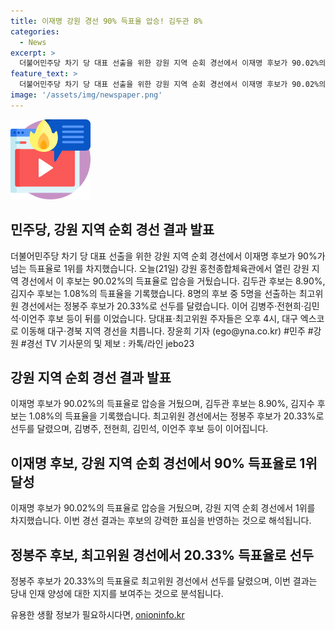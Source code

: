 ```yaml
---
title: 이재명 강원 경선 90% 득표율 압승! 김두관 8%
categories:
  - News
excerpt: >
  더불어민주당 차기 당 대표 선출을 위한 강원 지역 순회 경선에서 이재명 후보가 90.02%의 득표율로 압승을 거뒀다. 다른 후보들은 8.90%와 1.08%의 득표율을 기록했다. 8명의 후보 중 5명을 선출하는 최고위원 경선에서는 정봉주 후보가 20.33%로 선두를 달렸다. 당대표·최고위원 주자들은 오후 4시, 대구 엑스코로 이동해 대구·경북 지역 경선을 치른다.
feature_text: >
  더불어민주당 차기 당 대표 선출을 위한 강원 지역 순회 경선에서 이재명 후보가 90.02%의 득표율로 압승을 거뒀다. 다른 후보들은 8.90%와 1.08%의 득표율을 기록했다. 8명의 후보 중 5명을 선출하는 최고위원 경선에서는 정봉주 후보가 20.33%로 선두를 달렸다. 당대표·최고위원 주자들은 오후 4시, 대구 엑스코로 이동해 대구·경북 지역 경선을 치른다.
image: '/assets/img/newspaper.png'
---
```


<p><img src="/assets/img/news.png" alt="rentncar 속보" /></p>

<h2>민주당, 강원 지역 순회 경선 결과 발표</h2>

<p data-ke-size="size16">더불어민주당 차기 당 대표 선출을 위한 강원 지역 순회 경선에서 이재명 후보가 90%가 넘는 득표율로 1위를 차지했습니다. 오늘(21일) 강원 홍천종합체육관에서 열린 강원 지역 경선에서 이 후보는 90.02%의 득표율로 압승을 거뒀습니다. 김두관 후보는 8.90%, 김지수 후보는 1.08%의 득표율을 기록했습니다. 8명의 후보 중 5명을 선출하는 최고위원 경선에서는 정봉주 후보가 20.33%로 선두를 달렸습니다. 이어 김병주·전현희·김민석·이언주 후보 등이 뒤를 이었습니다. 당대표·최고위원 주자들은 오후 4시, 대구 엑스코로 이동해 대구·경북 지역 경선을 치릅니다. 장윤희 기자 (ego@yna.co.kr) #민주 #강원 #경선 TV 기사문의 및 제보 : 카톡/라인 jebo23</p>

<h2 data-ke-size="size26">강원 지역 순회 경선 결과 발표</h2>

<p data-ke-size="size16">이재명 후보가 90.02%의 득표율로 압승을 거뒀으며, 김두관 후보는 8.90%, 김지수 후보는 1.08%의 득표율을 기록했습니다. 최고위원 경선에서는 정봉주 후보가 20.33%로 선두를 달렸으며, 김병주, 전현희, 김민석, 이언주 후보 등이 이어집니다.</p>

<h2 data-ke-size="size26">이재명 후보, 강원 지역 순회 경선에서 90% 득표율로 1위 달성</h2>

<p data-ke-size="size16">이재명 후보가 90.02%의 득표율로 압승을 거뒀으며, 강원 지역 순회 경선에서 1위를 차지했습니다. 이번 경선 결과는 후보의 강력한 표심을 반영하는 것으로 해석됩니다.</p>

<h2 data-ke-size="size26">정봉주 후보, 최고위원 경선에서 20.33% 득표율로 선두</h2>

<p data-ke-size="size16">정봉주 후보가 20.33%의 득표율로 최고위원 경선에서 선두를 달렸으며, 이번 결과는 당내 인재 양성에 대한 지지를 보여주는 것으로 분석됩니다.</p>
유용한 생활 정보가 필요하시다면, <a href="https://onioninfo.kr" rel="dofollow">onioninfo.kr</a>


